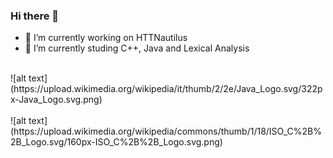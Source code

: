 ### Hi there 👋

<!--
**theDust1n/theDust1n** is a ✨ _special_ ✨ repository because its `README.md` (this file) appears on your GitHub profile.-->

- 🔭 I’m currently working on HTTNautilus
- 🌱 I’m currently studing C++, Java and Lexical Analysis <br>
<br>
![alt text](https://upload.wikimedia.org/wikipedia/it/thumb/2/2e/Java_Logo.svg/322px-Java_Logo.svg.png) <br>
<br>
![alt text](https://upload.wikimedia.org/wikipedia/commons/thumb/1/18/ISO_C%2B%2B_Logo.svg/160px-ISO_C%2B%2B_Logo.svg.png)

